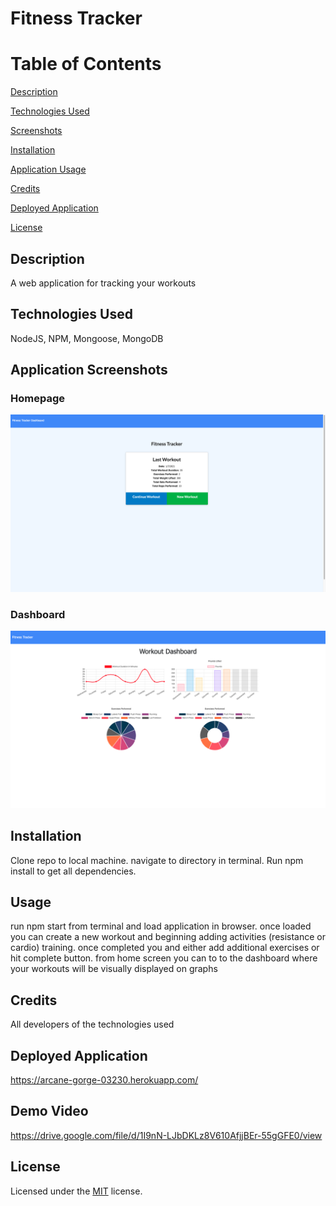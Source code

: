 # Fitness Tracker

# Table of Contents

[Description](#description)

[Technologies Used](#technologies-used)

[Screenshots](#application-screenshots)

[Installation](#installation)

[Application Usage](#usage)

[Credits](#credits)

[Deployed Application](#deployed-application)

[License](#license)

## Description

A web application for tracking your workouts

## Technologies Used

NodeJS, NPM, Mongoose, MongoDB

## Application Screenshots

### Homepage

  <img src="./docs/fitnessTrackHome.png">

### Dashboard

<img src="./docs/fitnessTrackDash.png">

## Installation

Clone repo to local machine. navigate to directory in terminal. Run npm install to get all dependencies.

## Usage

run npm start from terminal and load application in browser. once loaded you can create a new workout and beginning adding activities (resistance or cardio) training. once completed you and either add additional exercises or hit complete button. from home screen you can to to the dashboard where your workouts will be visually displayed on graphs

## Credits

All developers of the technologies used

## Deployed Application

https://arcane-gorge-03230.herokuapp.com/

## Demo Video

https://drive.google.com/file/d/1I9nN-LJbDKLz8V610AfjjBEr-55gGFE0/view

## License

Licensed under the [MIT](LICENSE) license.
